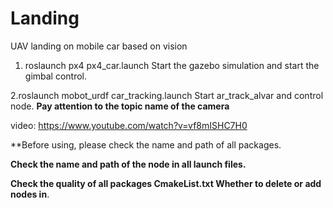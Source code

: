 # Landing
UAV landing on mobile car based on vision

1. roslaunch px4 px4_car.launch
Start the gazebo simulation and start the gimbal control.

2.roslaunch mobot_urdf car_tracking.launch
Start ar_track_alvar and control node. **Pay attention to the topic name of the camera**

video: https://www.youtube.com/watch?v=vf8mISHC7H0

**Before using, please check the name and path of all packages.

**Check the name and path of the node in all launch files.**

**Check the quality of all packages CmakeList.txt Whether to delete or add nodes in**.
